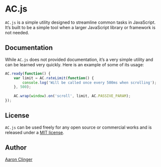 # AC.js

`AC.js` is a simple utility designed to streamline common tasks in JavaScript. It’s built to be a simple tool when a larger JavaScript library or framework is not needed.

## Documentation

While `AC.js` does not provided documentation, it’s a very simple utility and can be learned very quickly. Here is an example of some of its usage:

```js
AC.ready(function() {
	var limit = AC.rateLimit(function() {
		console.log('Will be called once every 500ms when scrolling');
	}, 500);
	
	AC.wrap(window).on('scroll', limit, AC.PASSIVE_PARAM); 	
});
```

## License

`AC.js` can be used freely for any open source or commercial works and is released under a [MIT license](http://en.wikipedia.org/wiki/MIT_License).


## Author

[Aaron Clinger](http://aaronclinger.com)
